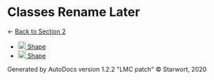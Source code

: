 <style>img{height:18px;margin-bottom:-3px}</style>
# Classes Rename Later

← [Back to Section 2](..)

- [![PY file](https://img.icons8.com/windows/512/4a90e2/py.png) Shape](shape.py)
- [![SPLW file](https://starwort.github.io/computer-science/icon-splw.png) Shape](shape.splw)

Generated by AutoDocs version 1.2.2 "LMC patch" © Starwort, 2020
